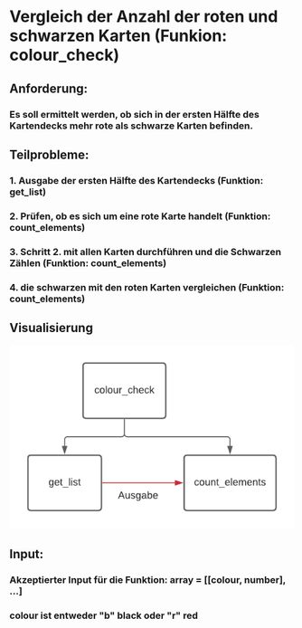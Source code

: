 # **Vergleich der Anzahl der roten und schwarzen Karten (Funkion: colour_check)**

## Anforderung:
### Es soll ermittelt werden, ob sich in der ersten Hälfte des Kartendecks mehr rote als schwarze Karten befinden.

## Teilprobleme:
### 1. Ausgabe der ersten Hälfte des Kartendecks (Funktion: get_list)
### 2. Prüfen, ob es sich um eine rote Karte handelt (Funktion: count_elements)
### 3. Schritt 2. mit allen Karten durchführen und die Schwarzen Zählen (Funktion: count_elements)
### 4. die schwarzen mit den roten Karten vergleichen (Funktion: count_elements)

## Visualisierung
![](Teil_Probleme.png)

## Input:
### Akzeptierter Input für die Funktion: array = [[colour, number], …]
### colour ist entweder "b" black oder "r" red